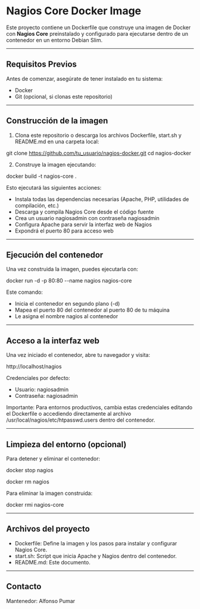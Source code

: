 # Nagios Core Docker Image

Este proyecto contiene un Dockerfile que construye una imagen de Docker con **Nagios Core** preinstalado y configurado para ejecutarse dentro de un contenedor en un entorno Debian Slim.

---

## Requisitos Previos

Antes de comenzar, asegúrate de tener instalado en tu sistema:

- Docker
- Git (opcional, si clonas este repositorio)

---

## Construcción de la imagen

1. Clona este repositorio o descarga los archivos Dockerfile, start.sh y README.md en una carpeta local:

git clone https://github.com/tu_usuario/nagios-docker.git
cd nagios-docker

2. Construye la imagen ejecutando:

docker build -t nagios-core .

Esto ejecutará las siguientes acciones:
- Instala todas las dependencias necesarias (Apache, PHP, utilidades de compilación, etc.)
- Descarga y compila Nagios Core desde el código fuente
- Crea un usuario nagiosadmin con contraseña nagiosadmin
- Configura Apache para servir la interfaz web de Nagios
- Expondrá el puerto 80 para acceso web

---

## Ejecución del contenedor

Una vez construida la imagen, puedes ejecutarla con:

docker run -d -p 80:80 --name nagios nagios-core

Este comando:
- Inicia el contenedor en segundo plano (-d)
- Mapea el puerto 80 del contenedor al puerto 80 de tu máquina
- Le asigna el nombre nagios al contenedor

---

## Acceso a la interfaz web

Una vez iniciado el contenedor, abre tu navegador y visita:

http://localhost/nagios

Credenciales por defecto:
- Usuario: nagiosadmin
- Contraseña: nagiosadmin

Importante: Para entornos productivos, cambia estas credenciales editando el Dockerfile o accediendo directamente al archivo /usr/local/nagios/etc/htpasswd.users dentro del contenedor.

---

## Limpieza del entorno (opcional)

Para detener y eliminar el contenedor:

docker stop nagios

docker rm nagios

Para eliminar la imagen construida:

docker rmi nagios-core

---

## Archivos del proyecto

- Dockerfile: Define la imagen y los pasos para instalar y configurar Nagios Core.
- start.sh: Script que inicia Apache y Nagios dentro del contenedor.
- README.md: Este documento.

---

## Contacto

Mantenedor: Alfonso Pumar
